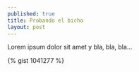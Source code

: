 ```yaml
---
published: true
title: Probando el bicho
layout: post
---
```

Lorem ipsum dolor sit amet y bla, bla, bla...

{% gist 1041277 %}